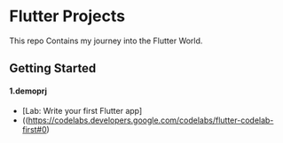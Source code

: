 # Flutter Projects

This repo Contains my journey into the Flutter World.


## Getting Started
#### 1.demoprj
- [Lab: Write your first Flutter app]
- ((https://codelabs.developers.google.com/codelabs/flutter-codelab-first#0)

